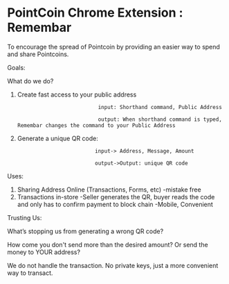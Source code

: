 PointCoin Chrome Extension : Remembar 
=========================

To encourage the spread of Pointcoin by providing an easier way to spend and share Pointcoins.  


Goals:


What do we do?

1. Create fast access to your public address

                                 input: Shorthand command, Public Address
                                 
                                 output: When shorthand command is typed, Remembar changes the command to your Public Address


2. Generate a unique QR code: 

                                input-> Address, Message, Amount

                                output->Output: unique QR code


Uses:
1. Sharing Address Online (Transactions, Forms, etc)
    -mistake free
2. Transactions in-store
    -Seller generates the QR, buyer reads the code and only has to confirm payment to block chain
    -Mobile, Convenient


Trusting Us:

What’s stopping us from generating a wrong QR code?

  How come you don't send more than the desired amount? Or send the money to YOUR address?
  
  We do not handle the transaction.  No private keys, just a more convenient way to transact.  

 
  


